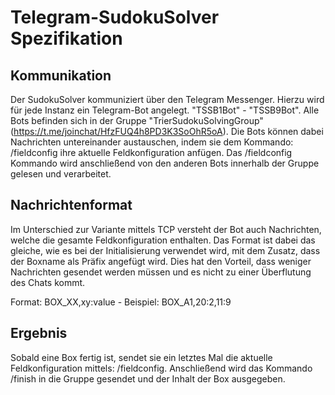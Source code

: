# Telegram-SudokuSolver Spezifikation

## Kommunikation

Der SudokuSolver kommuniziert über den Telegram Messenger. Hierzu wird für jede Instanz ein Telegram-Bot angelegt.
"TSSB1Bot" - "TSSB9Bot". Alle Bots befinden sich in der Gruppe "TrierSudokuSolvingGroup" 
(https://t.me/joinchat/HfzFUQ4h8PD3K3SoOhR5oA). Die Bots können dabei Nachrichten untereinander austauschen, 
indem sie dem Kommando: /fieldconfig ihre aktuelle Feldkonfiguration anfügen. Das /fieldconfig Kommando wird 
anschließend von den anderen Bots innerhalb der Gruppe gelesen und verarbeitet.

## Nachrichtenformat

Im Unterschied zur Variante mittels TCP versteht der Bot auch Nachrichten, welche die gesamte 
Feldkonfiguration enthalten. Das Format ist dabei das gleiche, wie es bei der Initialisierung verwendet wird,
mit dem Zusatz, dass der Boxname als Präfix angefügt wird. Dies hat den Vorteil, dass weniger Nachrichten 
gesendet werden müssen und es nicht zu einer Überflutung des Chats kommt.

Format: BOX_XX,xy:value - Beispiel: BOX_A1,20:2,11:9

## Ergebnis

Sobald eine Box fertig ist, sendet sie ein letztes Mal die aktuelle Feldkonfiguration mittels: /fieldconfig. 
Anschließend wird das Kommando /finish in die Gruppe gesendet und der Inhalt der Box ausgegeben. 